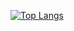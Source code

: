 [![Top Langs](https://github-readme-stats.vercel.app/api/top-langs/?username=angyumi&layout=compact)](https://github.com/anuraghazra/github-readme-stats)
